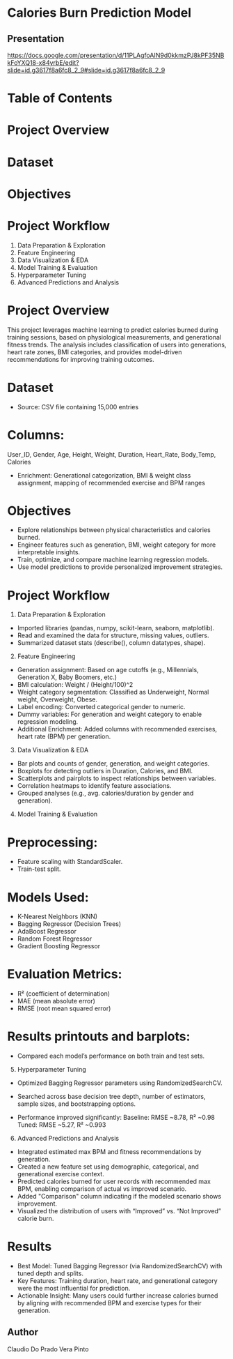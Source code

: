 # Calories Burn Prediction Model

## Presentation
https://docs.google.com/presentation/d/11PLAgfoAIN9d0kkmzPJ8kPF35NBkFoYXQ18-x84yrbE/edit?slide=id.g3617f8a6fc8_2_9#slide=id.g3617f8a6fc8_2_9

# Table of Contents

# Project Overview

# Dataset

# Objectives
# Project Workflow

1. Data Preparation & Exploration
2. Feature Engineering
3. Data Visualization & EDA
4. Model Training & Evaluation
5. Hyperparameter Tuning
6. Advanced Predictions and Analysis
   
# Project Overview
This project leverages machine learning to predict calories burned during training sessions, based on physiological measurements, and generational fitness trends. The analysis includes classification of users into generations, heart rate zones, BMI categories, and provides model-driven recommendations for improving training outcomes.

# Dataset
* Source: CSV file containing 15,000 entries

# Columns:  
User_ID, Gender, Age, Height, Weight, Duration, Heart_Rate, Body_Temp, Calories

* Enrichment: Generational categorization, BMI & weight class assignment, mapping of recommended exercise and BPM ranges

# Objectives
* Explore relationships between physical characteristics and calories burned.
* Engineer features such as generation, BMI, weight category for more interpretable insights.
* Train, optimize, and compare machine learning regression models.
* Use model predictions to provide personalized improvement strategies.

# Project Workflow

1. Data Preparation & Exploration

* Imported libraries (pandas, numpy, scikit-learn, seaborn, matplotlib).
* Read and examined the data for structure, missing values, outliers.
* Summarized dataset stats (describe(), column datatypes, shape).

2. Feature Engineering

* Generation assignment: Based on age cutoffs (e.g., Millennials, Generation X, Baby Boomers, etc.)
* BMI calculation: Weight / (Height/100)^2
* Weight category segmentation: Classified as Underweight, Normal weight, Overweight, Obese.
* Label encoding: Converted categorical gender to numeric.
* Dummy variables: For generation and weight category to enable regression modeling.
* Additional Enrichment: Added columns with recommended exercises, heart rate (BPM) per generation.


3. Data Visualization & EDA

* Bar plots and counts of gender, generation, and weight categories.
* Boxplots for detecting outliers in Duration, Calories, and BMI.
* Scatterplots and pairplots to inspect relationships between variables.
* Correlation heatmaps to identify feature associations.
* Grouped analyses (e.g., avg. calories/duration by gender and generation).

4. Model Training & Evaluation
   
# Preprocessing:
* Feature scaling with StandardScaler.
* Train-test split.

# Models Used:
* K-Nearest Neighbors (KNN)
* Bagging Regressor (Decision Trees)
* AdaBoost Regressor
* Random Forest Regressor
* Gradient Boosting Regressor

# Evaluation Metrics:
* R² (coefficient of determination)
* MAE (mean absolute error)
* RMSE (root mean squared error)

# Results printouts and barplots:
* Compared each model’s performance on both train and test sets.

5. Hyperparameter Tuning
    
* Optimized Bagging Regressor parameters using RandomizedSearchCV.
* Searched across base decision tree depth, number of estimators, sample sizes, and bootstrapping options.

* Performance improved significantly:
  Baseline: RMSE ~8.78, R² ~0.98
  Tuned: RMSE ~5.27, R² ~0.993
  
6. Advanced Predictions and Analysis
   
* Integrated estimated max BPM and fitness recommendations by generation.
* Created a new feature set using demographic, categorical, and generational exercise context.
* Predicted calories burned for user records with recommended max BPM, enabling comparison of actual vs improved scenario.
* Added "Comparison" column indicating if the modeled scenario shows improvement.
* Visualized the distribution of users with “Improved” vs. “Not Improved” calorie burn.

# Results
* Best Model: Tuned Bagging Regressor (via RandomizedSearchCV) with tuned depth and splits.
* Key Features: Training duration, heart rate, and generational category were the most influential for prediction.
* Actionable Insight: Many users could further increase calories burned by aligning with recommended BPM and exercise types for their generation.

## Author
   Claudio Do Prado
   Vera Pinto
